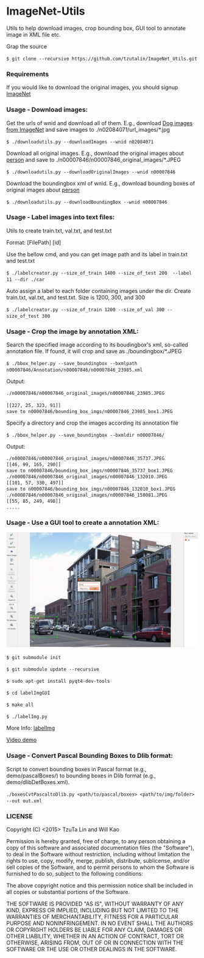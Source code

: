 # ImageNet-Utils
Utils to help download images, crop bounding box, GUI tool to annotate image in XML file etc.

Grap the source

`$ git clone --recursive https://github.com/tzutalin/ImageNet_Utils.git`

### Requirements
If you would like to download the original images, you should signup [ImageNet](http://www.image-net.org/)

### Usage - Download images:
Get the urls of wnid and download all of them. E.g., download [Dog images from ImageNet](http://www.image-net.org/synset?wnid=n02084071) and save images to ./n02084071/url_images/*.jpg

`$ ./downloadutils.py --downloadImages --wnid n02084071`

Download all original images. E.g., download the original images about [person](http://www.image-net.org/synset?wnid=n00007846) and save to ./n00007846/n00007846_original_images/*.JPEG

`$ ./downloadutils.py --downloadOriginalImages --wnid n00007846`

Download the boundingbox xml of wnid. E.g., download  bounding boxes of original images about [person](http://www.image-net.org/synset?wnid=n00007846)

`$ ./downloadutils.py --downloadBoundingBox --wnid n00007846`

### Usage - Label images into text files:
Utils to create train.txt, val.txt, and test.txt

Format: [FilePath] [id]

Use the bellow cmd, and you can get image path and its label in train.txt and test.txt

`$ ./labelcreator.py --size_of_train 1400 --size_of_test 200  --label 11 --dir ./car`

Auto assign a label to each folder containing images under the dir. Create train.txt, val.txt, and test.txt. Size is 1200, 300, and 300

`$ ./labelcreator.py --size_of_train 1200 --size_of_val 300 --size_of_test 300`

### Usage - Crop the image by annotation XML:
Search the specified image according to its boudingbox's xml, so-called annotation file. If found, it will crop and save as ./boundingbox/*.JPEG

`$ ./bbox_helper.py --save_boundingbox --bxmlpath n00007846/Annotation/n00007846/n00007846_23985.xml `

Output:

    ./n00007846/n00007846_original_images/n00007846_23985.JPEG

    [[227, 25, 323, 91]]
    save to n00007846/bounding_box_imgs/n00007846_23985_box1.JPEG

Specify a directory and crop the images according its annotation file

`$ ./bbox_helper.py --save_boundingbox --bxmldir n00007846/`

Output:

    ./n00007846/n00007846_original_images/n00007846_35737.JPEG
    [[46, 99, 165, 290]]
    save to n00007846/bounding_box_imgs/n00007846_35737_box1.JPEG
    ./n00007846/n00007846_original_images/n00007846_132010.JPEG
    [[101, 57, 330, 497]]
    save to n00007846/bounding_box_imgs/n00007846_132010_box1.JPEG
    ./n00007846/n00007846_original_images/n00007846_158081.JPEG
    [[55, 85, 249, 498]]
    .....

### Usage - Use a GUI tool to create a annotation XML:

![](demo/demo.png)

`$ git submodule init`

`$ git submodule update --recursive`

`$ sudo apt-get install pyqt4-dev-tools`

`$ cd labelImgGUI`

`$ make all`

`$ ./labelImg.py`

More Info:
 [labelImg](https://github.com/tzutalin/labelImg)

 [Video demo](https://www.youtube.com/watch?v=p0nR2YsCY_U)

### Usage - Convert Pascal Bounding Boxes to Dlib format:
Script to convert bounding boxes in Pascal format (e.g., demo/pascalBoxes/) to bounding boxes in Dlib format (e.g., demo/dlibDetBoxes.xml).

`./boxesCvtPascaltoDlib.py <path/to/pascal/boxes> <path/to/img/folder> --out out.xml`

### LICENSE
Copyright (C) <2015> TzuTa Lin and Will Kao

Permission is hereby granted, free of charge, to any person obtaining a copy of this software and associated documentation files (the "Software"), to deal in the Software without restriction, including without limitation the rights to use, copy, modify, merge, publish, distribute, sublicense, and/or sell copies of the Software, and to permit persons to whom the Software is furnished to do so, subject to the following conditions:

The above copyright notice and this permission notice shall be included in all copies or substantial portions of the Software.

THE SOFTWARE IS PROVIDED "AS IS", WITHOUT WARRANTY OF ANY KIND, EXPRESS OR IMPLIED, INCLUDING BUT NOT LIMITED TO THE WARRANTIES OF MERCHANTABILITY, FITNESS FOR A PARTICULAR PURPOSE AND NONINFRINGEMENT. IN NO EVENT SHALL THE AUTHORS OR COPYRIGHT HOLDERS BE LIABLE FOR ANY CLAIM, DAMAGES OR OTHER LIABILITY, WHETHER IN AN ACTION OF CONTRACT, TORT OR OTHERWISE, ARISING FROM, OUT OF OR IN CONNECTION WITH THE SOFTWARE OR THE USE OR OTHER DEALINGS IN THE SOFTWARE.
